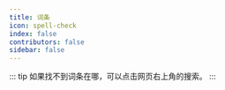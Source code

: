 ```yaml
---
title: 词条
icon: spell-check
index: false
contributors: false
sidebar: false
---
```


::: tip
如果找不到词条在哪，可以点击网页右上角的搜索。
:::

<Catalog></Catalog>